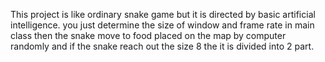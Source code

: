 This project is like ordinary snake game but it is directed by basic artificial intelligence. you just determine the size of window and frame rate in main class then the snake move to food placed on the map by computer randomly and if the snake reach out the size 8 the it is divided into 2 part.
